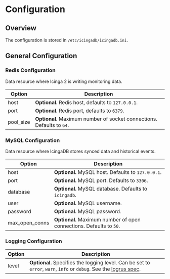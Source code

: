 # Configuration <a id="configuration"></a>

## Overview <a id="configuration-overview"></a>

The configuration is stored in `/etc/icingadb/icingadb.ini`.

## General Configuration <a id="configuration-general"></a>

### Redis Configuration <a id="configuration-general-redis"></a>

Data resource where Icinga 2 is writing monitoring data.

Option                   | Description
-------------------------|-----------------------------------------------
host                     | **Optional.** Redis host, defaults to `127.0.0.1`.
port                     | **Optional.** Redis port, defaults to `6379`.
pool\_size               | **Optional.** Maximum number of socket connections. Defaults to `64`.

### MySQL Configuration <a id="configuration-general-mysql"></a>

Data resource where IcingaDB stores synced data and historical events.

Option                   | Description
-------------------------|-----------------------------------------------
host                     | **Optional.** MySQL host. Defaults to `127.0.0.1`.
port                     | **Optional.** MySQL port. Defaults to `3306`.
database                 | **Optional.** MySQL database. Defaults to `icingadb`.
user                     | **Optional.** MySQL username.
password                 | **Optional.** MySQL password.
max\_open\_conns         | **Optional.** Maximum number of open connections. Defaults to `50`.

### Logging Configuration <a id="configuration-general-logging"></a>

Option                   | Description
-------------------------|-----------------------------------------------
level                    | **Optional.** Specifies the logging level. Can be set to `error`, `warn`, `info` or `debug`. See the [logrus spec](https://github.com/sirupsen/logrus#level-logging).
